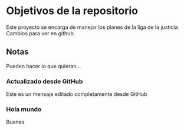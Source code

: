 # Objetivos de la repositorio

Este proyecto se encarga de manejar los planes de la liga de la justicia
Cambios para ver en github

## Notas
Pueden hacer lo que quieran...

### Actualizado desde GitHub
Este es un mensaje editado completamente desde GitHub

### Hola mundo
Buenas
